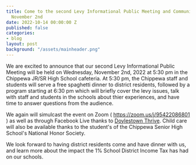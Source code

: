 ```yaml
---
title: Come to the second Levy Informational Public Meeting and Community Dinner on
  November 2nd
date: 2022-10-14 00:00:00 Z
published: false
categories:
- blog
layout: post
background: "/assets/mainheader.png"
---
```


We are excited to announce that our second Levy Informational Public Meeting will be held on Wednesday, November 2nd, 2022 at 5:30 pm in the Chippewa JR/SR High School cafeteria. At 5:30 pm, the Chippewa staff and students will serve a free spaghetti dinner to district residents, followed by a program starting at 6:30 pm which will briefly cover the levy issues, talk with staff and students in the schools about thier experiences, and have time to answer questions from the audience.

We again will simulcast the event on Zoom ( https://zoom.us/j/95422086801 ) as well as through Facebook Live thanks to [Doylestown Thrive](https://www.facebook.com/DoylestownThrive). Child care will also be available thanks to the student's of the Chippewa Senior High School's National Honor Society. 

We look forward to having district residents come and have dinner with us, and learn more about the impact the 1% School District Income Tax has had on our schools.